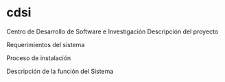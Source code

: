# cdsi
Centro de Desarrollo de Software e Investigación 
Descripción del proyecto

Requerimientos del sistema

Proceso de instalación 

Descripción de la función del Sistema

